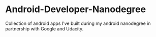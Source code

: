 # Android-Developer-Nanodegree
Collection of android apps I've built during my android nanodegree in partnership with Google and Udacity.
